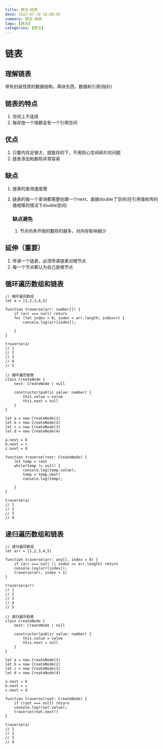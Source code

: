 ```yaml
---
title: 算法-链表
date: 2022-07-19 16:08:03
summary: 算法-链表
tags: [算法]
categories: [算法]
---
```


# 链表

## 理解链表

带有封装性质的数据结构，两块东西，数据和引用(指针)

## 链表的特点

1. 空间上不连续
2. 每存放一个值都会有一个引用空间

## 优点

1. 只要内存足够大，就能存的下，不用担心空间碎片的问题
2. 链表添加和删除非常容易

## 缺点

1. 链表的查询速度慢

2. 链表的每一个查询都需要创建一个next，直接double了空间(在引用值和传的值相等的情况下double空间)

   ### 缺点避免

   1. 节点内多开销的数存的越多，对内存影响越少

## 延伸（重要）

1. 传递一个链表，必须传递链表对根节点
2. 每一个节点都认为自己是根节点



## 循环遍历数组和链表

```tsx
// 循环遍历数组
let a = [1,2,3,4,5]

function traverse(arr: number[]) {
    if (arr === null) return
    for (let index = 0; index < arr.length; index++) {
        console.log(arr[index]);
        
    }
}

traverse(a)
// 1
// 2
// 3
// 4
// 5

// 循环遍历链表
class CreateNode {
    next: CreateNode | null

    constructor(public value: number) {
        this.value = value
        this.next = null
    }
}

let a = new CreateNode(1)
let b = new CreateNode(2)
let c = new CreateNode(3)
let d = new CreateNode(4)

a.next = b
b.next = c
c.next = d

function traverse(root: CreateNode) {
    let temp = root
    while(temp != null) {
        console.log(temp.value);
        temp = temp.next!
        console.log(temp);
        
    }
}

traverse(a)
// 1
// 2
// 3
// 4
```



## 递归遍历数组和链表

```tsx
// 递归遍历数组
let arr = [1,2,3,4,5]

function traverse(arr: any[], index = 0) {
    if (arr === null || index >= arr.length) return
    console.log(arr[index]);
    traverse(arr, index + 1)
}

traverse(arr)
// 1
// 2
// 3
// 4
// 5

// 递归遍历链表
class CreateNode {
    next: CreateNode | null

    constructor(public value: number) {
        this.value = value
        this.next = null
    }
}

let a = new CreateNode(1)
let b = new CreateNode(2)
let c = new CreateNode(3)
let d = new CreateNode(4)

a.next = b
b.next = c
c.next = d

function traverse(root: CreateNode) {
    if (root === null) return
    console.log(root.value);
    traverse(root.next!)
}

traverse(a)
// 1
// 2
// 3
// 4
```


